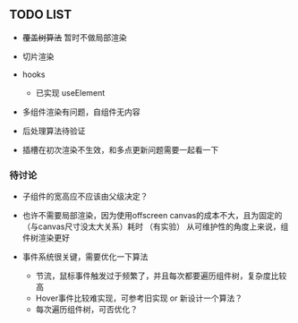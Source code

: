 ## TODO LIST

- ~~覆盖树算法~~ 暂时不做局部渲染

- 切片渲染
- hooks
  - 已实现 useElement

- 多组件渲染有问题，自组件无内容
- 后处理算法待验证
- 插槽在初次渲染不生效，和多点更新问题需要一起看一下

### 待讨论

- 子组件的宽高应不应该由父级决定？

- 也许不需要局部渲染，因为使用offscreen canvas的成本不大，且为固定的（与canvas尺寸没太大关系）耗时 （有实验）
  从可维护性的角度上来说，组件树渲染更好

- 事件系统很关键，需要优化一下算法
  - 节流，鼠标事件触发过于频繁了，并且每次都要遍历组件树，复杂度比较高
  - Hover事件比较难实现，可参考旧实现 or 新设计一个算法？
  - 每次遍历组件树，可否优化？